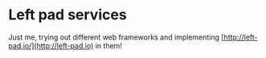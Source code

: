 # Left pad services
Just me, trying out different web frameworks and implementing
[http://left-pad.io/](http://left-pad.io) in them!
